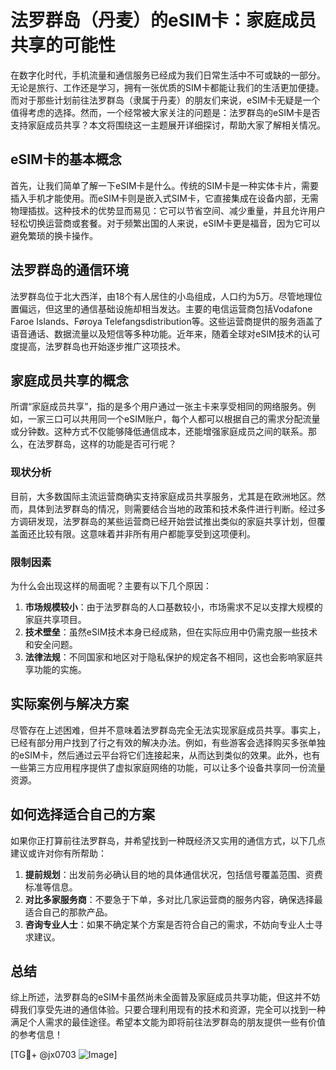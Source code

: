 # 法罗群岛（丹麦）的eSIM卡：家庭成员共享的可能性

在数字化时代，手机流量和通信服务已经成为我们日常生活中不可或缺的一部分。无论是旅行、工作还是学习，拥有一张优质的SIM卡都能让我们的生活更加便捷。而对于那些计划前往法罗群岛（隶属于丹麦）的朋友们来说，eSIM卡无疑是一个值得考虑的选择。然而，一个经常被大家关注的问题是：法罗群岛的eSIM卡是否支持家庭成员共享？本文将围绕这一主题展开详细探讨，帮助大家了解相关情况。

## eSIM卡的基本概念

首先，让我们简单了解一下eSIM卡是什么。传统的SIM卡是一种实体卡片，需要插入手机才能使用。而eSIM卡则是嵌入式SIM卡，它直接集成在设备内部，无需物理插拔。这种技术的优势显而易见：它可以节省空间、减少重量，并且允许用户轻松切换运营商或套餐。对于频繁出国的人来说，eSIM卡更是福音，因为它可以避免繁琐的换卡操作。

## 法罗群岛的通信环境

法罗群岛位于北大西洋，由18个有人居住的小岛组成，人口约为5万。尽管地理位置偏远，但这里的通信基础设施却相当发达。主要的电信运营商包括Vodafone Faroe Islands、Føroya Telefangsdistribution等。这些运营商提供的服务涵盖了语音通话、数据流量以及短信等多种功能。近年来，随着全球对eSIM技术的认可度提高，法罗群岛也开始逐步推广这项技术。

## 家庭成员共享的概念

所谓“家庭成员共享”，指的是多个用户通过一张主卡来享受相同的网络服务。例如，一家三口可以共用同一个eSIM账户，每个人都可以根据自己的需求分配流量或分钟数。这种方式不仅能够降低通信成本，还能增强家庭成员之间的联系。那么，在法罗群岛，这样的功能是否可行呢？

### 现状分析

目前，大多数国际主流运营商确实支持家庭成员共享服务，尤其是在欧洲地区。然而，具体到法罗群岛的情况，则需要结合当地的政策和技术条件进行判断。经过多方调研发现，法罗群岛的某些运营商已经开始尝试推出类似的家庭共享计划，但覆盖面还比较有限。这意味着并非所有用户都能享受到这项便利。

### 限制因素

为什么会出现这样的局面呢？主要有以下几个原因：
1. **市场规模较小**：由于法罗群岛的人口基数较小，市场需求不足以支撑大规模的家庭共享项目。
2. **技术壁垒**：虽然eSIM技术本身已经成熟，但在实际应用中仍需克服一些技术和安全问题。
3. **法律法规**：不同国家和地区对于隐私保护的规定各不相同，这也会影响家庭共享功能的实施。

## 实际案例与解决方案

尽管存在上述困难，但并不意味着法罗群岛完全无法实现家庭成员共享。事实上，已经有部分用户找到了行之有效的解决办法。例如，有些游客会选择购买多张单独的eSIM卡，然后通过云平台将它们连接起来，从而达到类似的效果。此外，也有一些第三方应用程序提供了虚拟家庭网络的功能，可以让多个设备共享同一份流量资源。

## 如何选择适合自己的方案

如果你正打算前往法罗群岛，并希望找到一种既经济又实用的通信方式，以下几点建议或许对你有所帮助：

1. **提前规划**：出发前务必确认目的地的具体通信状况，包括信号覆盖范围、资费标准等信息。
2. **对比多家服务商**：不要急于下单，多对比几家运营商的服务内容，确保选择最适合自己的那款产品。
3. **咨询专业人士**：如果不确定某个方案是否符合自己的需求，不妨向专业人士寻求建议。

## 总结

综上所述，法罗群岛的eSIM卡虽然尚未全面普及家庭成员共享功能，但这并不妨碍我们享受先进的通信体验。只要合理利用现有的技术和资源，完全可以找到一种满足个人需求的最佳途径。希望本文能为即将前往法罗群岛的朋友提供一些有价值的参考信息！

[TG💪+ @jx0703 ![Image](https://github.com/user-attachments/assets/dbca1d08-cadb-493c-b0ec-ad6f7a83f270)]